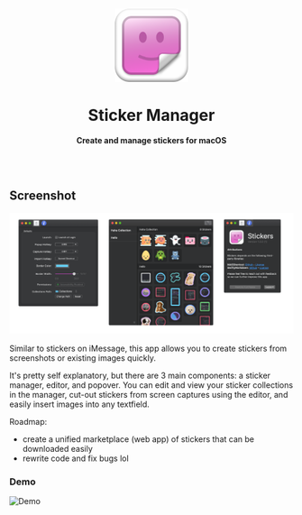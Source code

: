 <br/>
<p align="center">
  <a href="">
  </a>
</p>

<div align="center">
	<img src="/Assets/800.png" alt="Logo" width="130" height="130">
	<h1>Sticker Manager</h1>
	<p>
		<b>Create and manage stickers for macOS</b>
	</p>
	<br>
	<br>
</div>


## Screenshot

![Screenshots](/Assets/stickers-showcase.png)

Similar to stickers on iMessage, this app allows you to create stickers from screenshots or existing images quickly.

It's pretty self explanatory, but there are 3 main components: a sticker manager, editor, and popover. You can edit and view your sticker collections in the manager, cut-out stickers from screen captures using the editor, and easily insert images into any textfield.

Roadmap:
* create a unified marketplace (web app) of stickers that can be downloaded easily
* rewrite code and fix bugs lol

### Demo

![Demo](/Assets/short-video.gif)